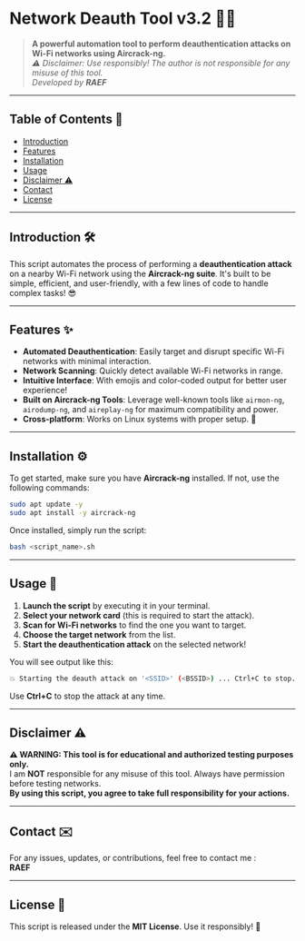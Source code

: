 # Network Deauth Tool v3.2 📡💥

> **A powerful automation tool to perform deauthentication attacks on Wi-Fi networks using Aircrack-ng.**  
> _⚠️ Disclaimer: Use responsibly! The author is not responsible for any misuse of this tool._  
> _Developed by **RAEF**_  

---

## Table of Contents 📑
- [Introduction](#introduction)
- [Features](#features)
- [Installation](#installation)
- [Usage](#usage)
- [Disclaimer ⚠️](#disclaimer-⚠️)
- [Contact](#contact)
- [License](#license)

---

## Introduction 🛠️

This script automates the process of performing a **deauthentication attack** on a nearby Wi-Fi network using the **Aircrack-ng suite**. It's built to be simple, efficient, and user-friendly, with a few lines of code to handle complex tasks! 😎

---

## Features ✨

- **Automated Deauthentication**: Easily target and disrupt specific Wi-Fi networks with minimal interaction.
- **Network Scanning**: Quickly detect available Wi-Fi networks in range.
- **Intuitive Interface**: With emojis and color-coded output for better user experience! 
- **Built on Aircrack-ng Tools**: Leverage well-known tools like `airmon-ng`, `airodump-ng`, and `aireplay-ng` for maximum compatibility and power.
- **Cross-platform**: Works on Linux systems with proper setup. 🐧

---

## Installation ⚙️

To get started, make sure you have **Aircrack-ng** installed. If not, use the following commands:

```bash
sudo apt update -y
sudo apt install -y aircrack-ng
```

Once installed, simply run the script:

```bash
bash <script_name>.sh
```

---

## Usage 🚀

1. **Launch the script** by executing it in your terminal.
2. **Select your network card** (this is required to start the attack).
3. **Scan for Wi-Fi networks** to find the one you want to target.
4. **Choose the target network** from the list.
5. **Start the deauthentication attack** on the selected network!

You will see output like this:

```bash
💥 Starting the deauth attack on '<SSID>' (<BSSID>) ... Ctrl+C to stop.
```

Use **Ctrl+C** to stop the attack at any time.

---

## Disclaimer ⚠️

**⚠️ WARNING: This tool is for educational and authorized testing purposes only.**  
I am **NOT** responsible for any misuse of this tool. Always have permission before testing networks.  
**By using this script, you agree to take full responsibility for your actions.**

---

## Contact ✉️

For any issues, updates, or contributions, feel free to contact me :  
**RAEF**

---

## License 📜

This script is released under the **MIT License**. Use it responsibly! 🚨
